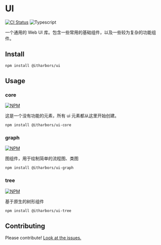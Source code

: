 # UI

[![CI Status](https://github.com/itharbors/ui/actions/workflows/ci.yaml/badge.svg)](https://github.com/itharbors/ui/actions/workflows/ci.yaml)
![Typescript](https://img.shields.io/badge/Language-Typescript-blue.svg)

一个通用的 Web UI 库。包含一些常用的基础组件，以及一些较为复杂的功能组件。

## Install

```bash
npm install @itharbors/ui
```

## Usage

### core
[![NPM](https://img.shields.io/npm/v/@itharbors/ui-core)](https://www.npmjs.com/package/@itharbors/ui-core)

这是一个没有功能的元素，所有 ui 元素都从这里开始创建。

```bash
npm install @itharbors/ui-core
```

### graph
[![NPM](https://img.shields.io/npm/v/@itharbors/ui-graph)](https://www.npmjs.com/package/@itharbors/ui-graph)

图组件，用于绘制简单的流程图、类图

```bash
npm install @itharbors/ui-graph
```

### tree
[![NPM](https://img.shields.io/npm/v/@itharbors/ui-tree)](https://www.npmjs.com/package/@itharbors/ui-tree)

基于原生的树形组件

```bash
npm install @itharbors/ui-tree
```

## Contributing

Please contribute! [Look at the issues.](https://github.com/itharbors/ui/issues)

